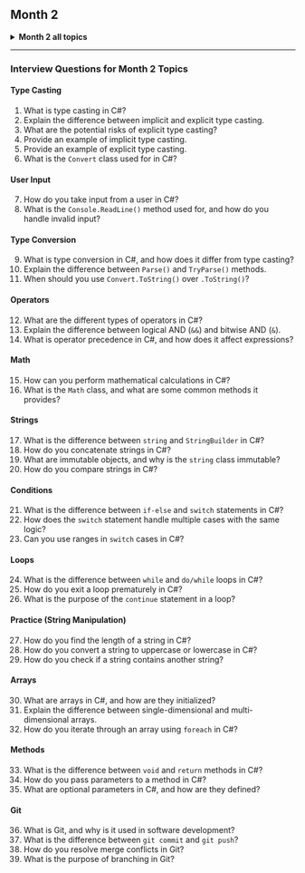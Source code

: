 
## **Month 2**

<details>
<summary><strong>Month 2 all topics</strong></summary>

### Week 6 - Day 1 (13.10.2024)
- Type Casting in C#
- User Input in C#

### Week 7 - Day 1 (19.10.2024)
- Demystifying Type Conversion in C#: A Comprehensive Guide
- C# Operators
- C# Math

### Week 8 - Day 1 (26.10.2024)
- C# Strings

### Week 8 - Day 2 (27.10.2024)
- Difference Between String and StringBuilder in C#
- C# If ... Else
- C# Switch

### Week 9 - Day 1 (03.11.2024)
- Code Practice (String Manipulation)

### Week 10 - Day 1 (09.11.2024)
- C# While Loop
- C# Do/While Loop
- C# For Loop
- C# Break and Continue

### Week 11 - Day 1 (11.11.2024)
- Practice
- ATM Program

### Week 12 - Day 1 (17.11.2024)
- C# Arrays
- C# Methods
- Git

</details>

---

### **Interview Questions for Month 2 Topics**

#### **Type Casting**
1. What is type casting in C#?
2. Explain the difference between implicit and explicit type casting.
3. What are the potential risks of explicit type casting?
4. Provide an example of implicit type casting.
5. Provide an example of explicit type casting.
6. What is the `Convert` class used for in C#?

#### **User Input**
7. How do you take input from a user in C#?
8. What is the `Console.ReadLine()` method used for, and how do you handle invalid input?

#### **Type Conversion**
9. What is type conversion in C#, and how does it differ from type casting?
10. Explain the difference between `Parse()` and `TryParse()` methods.
11. When should you use `Convert.ToString()` over `.ToString()`?

#### **Operators**
12. What are the different types of operators in C#?
13. Explain the difference between logical AND (`&&`) and bitwise AND (`&`).
14. What is operator precedence in C#, and how does it affect expressions?

#### **Math**
15. How can you perform mathematical calculations in C#?
16. What is the `Math` class, and what are some common methods it provides?

#### **Strings**
17. What is the difference between `string` and `StringBuilder` in C#?
18. How do you concatenate strings in C#?
19. What are immutable objects, and why is the `string` class immutable?
20. How do you compare strings in C#?

#### **Conditions**
21. What is the difference between `if-else` and `switch` statements in C#?
22. How does the `switch` statement handle multiple cases with the same logic?
23. Can you use ranges in `switch` cases in C#?

#### **Loops**
24. What is the difference between `while` and `do/while` loops in C#?
25. How do you exit a loop prematurely in C#?
26. What is the purpose of the `continue` statement in a loop?

#### **Practice (String Manipulation)**
27. How do you find the length of a string in C#?
28. How do you convert a string to uppercase or lowercase in C#?
29. How do you check if a string contains another string?

#### **Arrays**
30. What are arrays in C#, and how are they initialized?
31. Explain the difference between single-dimensional and multi-dimensional arrays.
32. How do you iterate through an array using `foreach` in C#?

#### **Methods**
33. What is the difference between `void` and `return` methods in C#?
34. How do you pass parameters to a method in C#?
35. What are optional parameters in C#, and how are they defined?

#### **Git**
36. What is Git, and why is it used in software development?
37. What is the difference between `git commit` and `git push`?
38. How do you resolve merge conflicts in Git?
39. What is the purpose of branching in Git?

